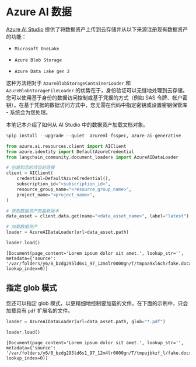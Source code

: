 # Azure AI 数据

[Azure AI Studio](https://ai.azure.com/) 提供了将数据资产上传到云存储并从以下来源注册现有数据资产的功能：

- `Microsoft OneLake`

- `Azure Blob Storage`

- `Azure Data Lake gen 2`

这种方法相对于 `AzureBlobStorageContainerLoader` 和 `AzureBlobStorageFileLoader` 的优势在于，身份验证可以无缝地处理到云存储。您可以使用基于身份的数据访问控制或基于凭据的方式（例如 SAS 令牌、帐户密钥）。在基于凭据的数据访问方式中，您无需在代码中指定密钥或设置密钥保管库 - 系统会为您处理。

本笔记本介绍了如何从 AI Studio 中的数据资产加载文档对象。

```python
%pip install --upgrade --quiet  azureml-fsspec, azure-ai-generative
```

```python
from azure.ai.resources.client import AIClient
from azure.identity import DefaultAzureCredential
from langchain_community.document_loaders import AzureAIDataLoader
```

```python
# 创建到您的项目的连接
client = AIClient(
    credential=DefaultAzureCredential(),
    subscription_id="<subscription_id>",
    resource_group_name="<resource_group_name>",
    project_name="<project_name>",
)
```

```python
# 获取数据资产的最新版本
data_asset = client.data.get(name="<data_asset_name>", label="latest")
```

```python
# 加载数据资产
loader = AzureAIDataLoader(url=data_asset.path)
```

```python
loader.load()
```

```output
[Document(page_content='Lorem ipsum dolor sit amet.', lookup_str='', metadata={'source': '/var/folders/y6/8_bzdg295ld6s1_97_12m4lr0000gn/T/tmpaa9xl6ch/fake.docx'}, lookup_index=0)]
```

## 指定 glob 模式

您还可以指定 glob 模式，以更精细地控制要加载的文件。在下面的示例中，只会加载具有 `pdf` 扩展名的文件。

```python
loader = AzureAIDataLoader(url=data_asset.path, glob="*.pdf")
```

```python
loader.load()
```

```output
[Document(page_content='Lorem ipsum dolor sit amet.', lookup_str='', metadata={'source': '/var/folders/y6/8_bzdg295ld6s1_97_12m4lr0000gn/T/tmpujbkzf_l/fake.docx'}, lookup_index=0)]
```